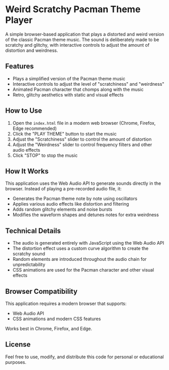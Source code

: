 # Weird Scratchy Pacman Theme Player

A simple browser-based application that plays a distorted and weird version of the classic Pacman theme music. The sound is deliberately made to be scratchy and glitchy, with interactive controls to adjust the amount of distortion and weirdness.

## Features

- Plays a simplified version of the Pacman theme music
- Interactive controls to adjust the level of "scratchiness" and "weirdness"
- Animated Pacman character that chomps along with the music
- Retro, glitchy aesthetics with static and visual effects

## How to Use

1. Open the `index.html` file in a modern web browser (Chrome, Firefox, Edge recommended)
2. Click the "PLAY THEME" button to start the music
3. Adjust the "Scratchiness" slider to control the amount of distortion
4. Adjust the "Weirdness" slider to control frequency filters and other audio effects
5. Click "STOP" to stop the music

## How It Works

This application uses the Web Audio API to generate sounds directly in the browser. Instead of playing a pre-recorded audio file, it:

- Generates the Pacman theme note by note using oscillators
- Applies various audio effects like distortion and filtering
- Adds random glitchy elements and noise bursts
- Modifies the waveform shapes and detunes notes for extra weirdness

## Technical Details

- The audio is generated entirely with JavaScript using the Web Audio API
- The distortion effect uses a custom curve algorithm to create the scratchy sound
- Random elements are introduced throughout the audio chain for unpredictability
- CSS animations are used for the Pacman character and other visual effects

## Browser Compatibility

This application requires a modern browser that supports:
- Web Audio API
- CSS animations and modern CSS features

Works best in Chrome, Firefox, and Edge.

## License

Feel free to use, modify, and distribute this code for personal or educational purposes. 